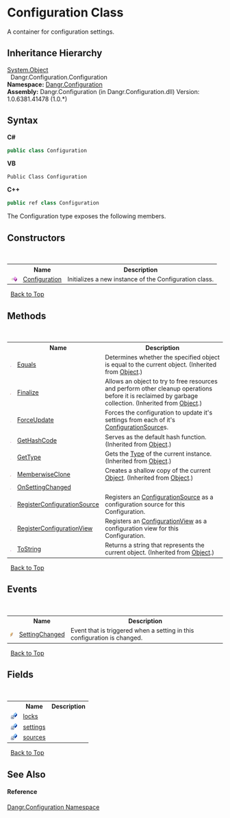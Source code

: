# Configuration Class
 

A container for configuration settings.


## Inheritance Hierarchy
<a href="http://msdn2.microsoft.com/en-us/library/e5kfa45b" target="_blank">System.Object</a><br />&nbsp;&nbsp;Dangr.Configuration.Configuration<br />
**Namespace:**&nbsp;<a href="N_Dangr_Configuration">Dangr.Configuration</a><br />**Assembly:**&nbsp;Dangr.Configuration (in Dangr.Configuration.dll) Version: 1.0.6381.41478 (1.0.*)

## Syntax

**C#**<br />
``` C#
public class Configuration
```

**VB**<br />
``` VB
Public Class Configuration
```

**C++**<br />
``` C++
public ref class Configuration
```

The Configuration type exposes the following members.


## Constructors
&nbsp;<table><tr><th></th><th>Name</th><th>Description</th></tr><tr><td>![Public method](media/pubmethod.gif "Public method")</td><td><a href="M_Dangr_Configuration_Configuration__ctor">Configuration</a></td><td>
Initializes a new instance of the Configuration class.</td></tr></table>&nbsp;
<a href="#configuration-class">Back to Top</a>

## Methods
&nbsp;<table><tr><th></th><th>Name</th><th>Description</th></tr><tr><td>![Public method](media/pubmethod.gif "Public method")</td><td><a href="http://msdn2.microsoft.com/en-us/library/bsc2ak47" target="_blank">Equals</a></td><td>
Determines whether the specified object is equal to the current object.
 (Inherited from <a href="http://msdn2.microsoft.com/en-us/library/e5kfa45b" target="_blank">Object</a>.)</td></tr><tr><td>![Protected method](media/protmethod.gif "Protected method")</td><td><a href="http://msdn2.microsoft.com/en-us/library/4k87zsw7" target="_blank">Finalize</a></td><td>
Allows an object to try to free resources and perform other cleanup operations before it is reclaimed by garbage collection.
 (Inherited from <a href="http://msdn2.microsoft.com/en-us/library/e5kfa45b" target="_blank">Object</a>.)</td></tr><tr><td>![Public method](media/pubmethod.gif "Public method")</td><td><a href="M_Dangr_Configuration_Configuration_ForceUpdate">ForceUpdate</a></td><td>
Forces the configuration to update it's settings from each of it's <a href="T_Dangr_Configuration_ConfigurationSource">ConfigurationSource</a>s.</td></tr><tr><td>![Public method](media/pubmethod.gif "Public method")</td><td><a href="http://msdn2.microsoft.com/en-us/library/zdee4b3y" target="_blank">GetHashCode</a></td><td>
Serves as the default hash function.
 (Inherited from <a href="http://msdn2.microsoft.com/en-us/library/e5kfa45b" target="_blank">Object</a>.)</td></tr><tr><td>![Public method](media/pubmethod.gif "Public method")</td><td><a href="http://msdn2.microsoft.com/en-us/library/dfwy45w9" target="_blank">GetType</a></td><td>
Gets the <a href="http://msdn2.microsoft.com/en-us/library/42892f65" target="_blank">Type</a> of the current instance.
 (Inherited from <a href="http://msdn2.microsoft.com/en-us/library/e5kfa45b" target="_blank">Object</a>.)</td></tr><tr><td>![Protected method](media/protmethod.gif "Protected method")</td><td><a href="http://msdn2.microsoft.com/en-us/library/57ctke0a" target="_blank">MemberwiseClone</a></td><td>
Creates a shallow copy of the current <a href="http://msdn2.microsoft.com/en-us/library/e5kfa45b" target="_blank">Object</a>.
 (Inherited from <a href="http://msdn2.microsoft.com/en-us/library/e5kfa45b" target="_blank">Object</a>.)</td></tr><tr><td>![Private method](media/privmethod.gif "Private method")</td><td><a href="M_Dangr_Configuration_Configuration_OnSettingChanged">OnSettingChanged</a></td><td /></tr><tr><td>![Public method](media/pubmethod.gif "Public method")</td><td><a href="M_Dangr_Configuration_Configuration_RegisterConfigurationSource">RegisterConfigurationSource</a></td><td>
Registers an <a href="T_Dangr_Configuration_ConfigurationSource">ConfigurationSource</a> as a configuration source for this Configuration.</td></tr><tr><td>![Public method](media/pubmethod.gif "Public method")</td><td><a href="M_Dangr_Configuration_Configuration_RegisterConfigurationView">RegisterConfigurationView</a></td><td>
Registers an <a href="T_Dangr_Configuration_ConfigurationView">ConfigurationView</a> as a configuration view for this Configuration.</td></tr><tr><td>![Public method](media/pubmethod.gif "Public method")</td><td><a href="http://msdn2.microsoft.com/en-us/library/7bxwbwt2" target="_blank">ToString</a></td><td>
Returns a string that represents the current object.
 (Inherited from <a href="http://msdn2.microsoft.com/en-us/library/e5kfa45b" target="_blank">Object</a>.)</td></tr></table>&nbsp;
<a href="#configuration-class">Back to Top</a>

## Events
&nbsp;<table><tr><th></th><th>Name</th><th>Description</th></tr><tr><td>![Public event](media/pubevent.gif "Public event")</td><td><a href="E_Dangr_Configuration_Configuration_SettingChanged">SettingChanged</a></td><td>
Event that is triggered when a setting in this configuration is changed.</td></tr></table>&nbsp;
<a href="#configuration-class">Back to Top</a>

## Fields
&nbsp;<table><tr><th></th><th>Name</th><th>Description</th></tr><tr><td>![Private field](media/privfield.gif "Private field")</td><td><a href="F_Dangr_Configuration_Configuration_locks">locks</a></td><td /></tr><tr><td>![Private field](media/privfield.gif "Private field")</td><td><a href="F_Dangr_Configuration_Configuration_settings">settings</a></td><td /></tr><tr><td>![Private field](media/privfield.gif "Private field")</td><td><a href="F_Dangr_Configuration_Configuration_sources">sources</a></td><td /></tr></table>&nbsp;
<a href="#configuration-class">Back to Top</a>

## See Also


#### Reference
<a href="N_Dangr_Configuration">Dangr.Configuration Namespace</a><br />